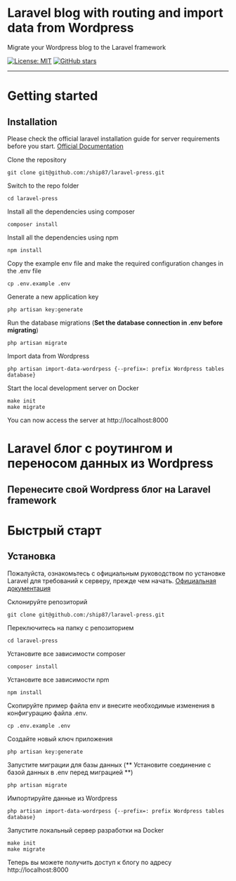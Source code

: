 # Laravel blog with routing and import data from Wordpress

Migrate your Wordpress blog to the Laravel framework

[![License: MIT](https://img.shields.io/badge/License-MIT-yellow.svg)](https://opensource.org/licenses/MIT)
[![GitHub stars](https://img.shields.io/github/stars/ship87/laravel-press.svg)](https://github.com/ship87/laravel-press/stargazers)

----------

# Getting started

## Installation

Please check the official laravel installation guide for server requirements before you start. [Official Documentation](https://laravel.com/docs/7.x/installation)


Clone the repository

    git clone git@github.com:/ship87/laravel-press.git

Switch to the repo folder

    cd laravel-press

Install all the dependencies using composer

    composer install
    
Install all the dependencies using npm

    npm install

Copy the example env file and make the required configuration changes in the .env file

    cp .env.example .env

Generate a new application key

    php artisan key:generate

Run the database migrations (**Set the database connection in .env before migrating**)

    php artisan migrate
    
Import data from Wordpress

    php artisan import-data-wordrpess {--prefix=: prefix Wordpress tables database} 

Start the local development server on Docker

    make init
    make migrate
    
You can now access the server at http://localhost:8000

# Laravel блог с роутингом и переносом данных из Wordpress

Перенесите свой Wordpress блог на Laravel framework
----------

# Быстрый старт

## Установка

Пожалуйста, ознакомьтесь с официальным руководством по установке Laravel для требований к серверу, прежде чем начать. [Официальная документация](https://laravel.com/docs/7.x/installation)


Склонируйте репозиторий

    git clone git@github.com:/ship87/laravel-press.git

Переключитесь на папку с репозиторием

    cd laravel-press

Установите все зависимости composer

    composer install
    
Установите все зависимости npm

    npm install

Скопируйте пример файла env и внесите необходимые изменения в конфигурацию файла .env.

    cp .env.example .env

Создайте новый ключ приложения

    php artisan key:generate

Запустите миграции для базы данных (** Установите соединение с базой данных в .env перед миграцией **)

    php artisan migrate
    
Импортируйте данные из Wordpress

    php artisan import-data-wordrpess {--prefix=: prefix Wordpress tables database} 

Запустите локальный сервер разработки на Docker

    make init
    make migrate

Теперь вы можете получить доступ к блогу по адресу http://localhost:8000

